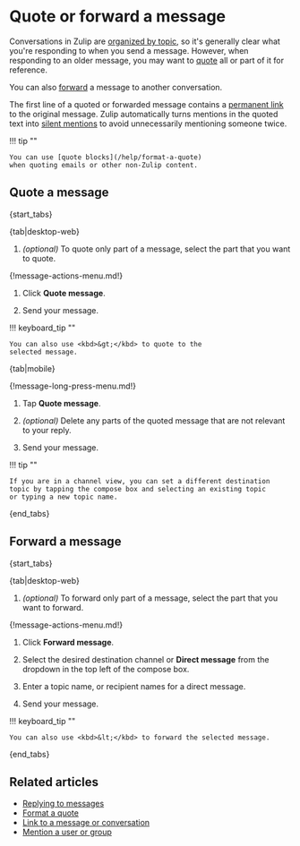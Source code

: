 # Quote or forward a message

Conversations in Zulip are [organized by topic](/help/introduction-to-topics),
so it's generally clear what you're responding to when you send a message.
However, when responding to an older message, you may want to
[quote](#quote-a-message) all or part of it for reference.

You can also [forward](#forward-a-message) a message to another conversation.

The first line of a quoted or forwarded message contains a [permanent
link][link-to-message] to the original message. Zulip automatically turns
mentions in the quoted text into [silent
mentions](/help/mention-a-user-or-group#silently-mention-a-user) to avoid
unnecessarily mentioning someone twice.

!!! tip ""

    You can use [quote blocks](/help/format-a-quote)
    when quoting emails or other non-Zulip content.

## Quote a message

{start_tabs}

{tab|desktop-web}

1. *(optional)* To quote only part of a message, select the part that you want
   to quote.

{!message-actions-menu.md!}

1. Click **Quote message**.

1. Send your message.

!!! keyboard_tip ""

    You can also use <kbd>&gt;</kbd> to quote to the
    selected message.

{tab|mobile}

{!message-long-press-menu.md!}

1. Tap **Quote message**.

1. *(optional)* Delete any parts of the quoted message that are not
   relevant to your reply.

1. Send your message.

!!! tip ""

    If you are in a channel view, you can set a different destination
    topic by tapping the compose box and selecting an existing topic
    or typing a new topic name.

{end_tabs}

## Forward a message

{start_tabs}

{tab|desktop-web}

1. *(optional)* To forward only part of a message, select the part that you want
   to forward.

{!message-actions-menu.md!}

1. Click **Forward message**.

1. Select the desired destination channel or **Direct message** from the dropdown
   in the top left of the compose box.

1. Enter a topic name, or recipient names for a direct message.

1. Send your message.

!!! keyboard_tip ""

    You can also use <kbd>&lt;</kbd> to forward the selected message.

{end_tabs}

## Related articles

* [Replying to messages](/help/replying-to-messages)
* [Format a quote](/help/format-a-quote)
* [Link to a message or conversation][link-to-message]
* [Mention a user or group](/help/mention-a-user-or-group)

[link-to-message]: /help/link-to-a-message-or-conversation
